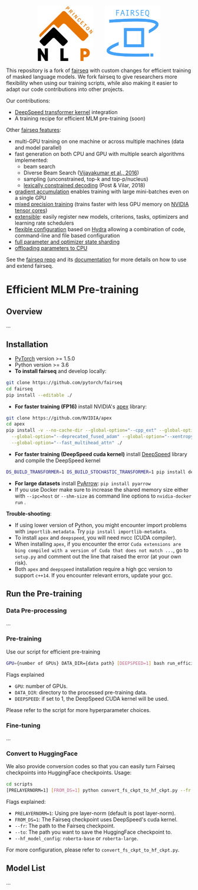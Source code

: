 <p align="center">
  <a href="https://github.com/fairseq/fairseq"><img src="docs/pnlp_logo512.png" width="150" style="padding-right: 2em"></a>
  <a href="https://princeton-nlp.github.io/"><img src="docs/fairseq_logo.png" width="150"></a>
  <br />
</p>

This repository is a fork of [fairseq](https://github.com/fairseq/fairseq) with custom changes for efficient training of masked language models. We fork fairseq to give researchers more flexibility when using our training scripts,
while also making it easier to adapt our code contributions into other projects.

Our contributions:
* [DeepSpeed transformer kernel](https://www.deepspeed.ai/tutorials/transformer_kernel/) integration
* A training recipe for efficient MLM pre-training (soon)


Other [fairseq features](https://github.com/fairseq/fairseq#features):
* multi-GPU training on one machine or across multiple machines (data and model parallel)
* fast generation on both CPU and GPU with multiple search algorithms implemented:
  + beam search
  + Diverse Beam Search ([Vijayakumar et al., 2016](https://arxiv.org/abs/1610.02424))
  + sampling (unconstrained, top-k and top-p/nucleus)
  + [lexically constrained decoding](examples/constrained_decoding/README.md) (Post & Vilar, 2018)
* [gradient accumulation](https://fairseq.readthedocs.io/en/latest/getting_started.html#large-mini-batch-training-with-delayed-updates) enables training with large mini-batches even on a single GPU
* [mixed precision training](https://fairseq.readthedocs.io/en/latest/getting_started.html#training-with-half-precision-floating-point-fp16) (trains faster with less GPU memory on [NVIDIA tensor cores](https://developer.nvidia.com/tensor-cores))
* [extensible](https://fairseq.readthedocs.io/en/latest/overview.html): easily register new models, criterions, tasks, optimizers and learning rate schedulers
* [flexible configuration](docs/hydra_integration.md) based on [Hydra](https://github.com/facebookresearch/hydra) allowing a combination of code, command-line and file based configuration
* [full parameter and optimizer state sharding](examples/fully_sharded_data_parallel/README.md)
* [offloading parameters to CPU](examples/fully_sharded_data_parallel/README.md)

See the [fairseq repo](https://github.com/fairseq/fairseq) and its [documentation](https://fairseq.readthedocs.io/) for more details on how to use and extend fairseq.

# Efficient MLM Pre-training
## Overview
...
## Installation
* [PyTorch](http://pytorch.org/) version >= 1.5.0
* Python version >= 3.6
* **To install fairseq** and develop locally:
``` bash
git clone https://github.com/pytorch/fairseq
cd fairseq
pip install --editable ./
```

* **For faster training (FP16)** install NVIDIA's [apex](https://github.com/NVIDIA/apex) library:

``` bash
git clone https://github.com/NVIDIA/apex
cd apex
pip install -v --no-cache-dir --global-option="--cpp_ext" --global-option="--cuda_ext" \
  --global-option="--deprecated_fused_adam" --global-option="--xentropy" \
  --global-option="--fast_multihead_attn" ./
```

* **For faster training (DeepSpeed cuda kernel)** install [DeepSpeed](https://www.deepspeed.ai) library and compile the DeepSpeed kernel

``` bash
DS_BUILD_TRANSFORMER=1 DS_BUILD_STOCHASTIC_TRANSFORMER=1 pip install deepspeed
```

* **For large datasets** install [PyArrow](https://arrow.apache.org/docs/python/install.html#using-pip): `pip install pyarrow`
* If you use Docker make sure to increase the shared memory size either with `--ipc=host` or `--shm-size`
 as command line options to `nvidia-docker run` .

**Trouble-shooting**: 
* If using lower version of Python, you might encounter import problems with `importlib.metadata`. Try `pip install importlib-metadata`.
* To install `apex` and `deepspeed`, you will need nvcc (CUDA compiler). 
* When installing `apex`, if you encounter the error `Cuda extensions are bing compiled with a version of Cuda that does not match ...`, go to `setup.py` and comment out the line that raised the error (at your own risk).
* Both `apex` and `deepspeed` installation require a high gcc version to support `c++14`. If you encounter relevant errors, update your gcc.

## Run the Pre-training
### Data Pre-processing
...
### Pre-training

Use our script for efficient pre-training
``` bash
GPU={number of GPUs} DATA_DIR={data path} [DEEPSPEED=1] bash run_efficient_mlm_recipe.sh
```
Flags explained
* `GPU`: number of GPUs.
* `DATA_DIR`: directory to the processed pre-training data.
* `DEEPSPEED`: if set to 1, the DeepSpeed CUDA kernel will be used.

Please refer to the script for more hyperparameter choices.

### Fine-tuning
...
### Convert to HuggingFace

We also provide conversion codes so that you can easily turn Fairseq checkpoints into HuggingFace checkpoints. Usage:

```bash
cd scripts
[PRELAYERNORM=1] [FROM_DS=1] python convert_fs_ckpt_to_hf_ckpt.py --fr {fairseq checkpoint} --to {huggingface checkpoint path} --hf_model_config {roberta-base/roberta-large} 
```

Flags explained:
* `PRELAYERNORM=1`: Using pre layer-norm (default is post layer-norm).
* `FROM_DS=1`: The Fairseq checkpoint uses DeepSpeed's cuda kernel.
* `--fr`: The path to the Fairseq checkpoint.
* `--to`: The path you want to save the HuggingFace checkpoint to.
* `--hf_model_config`: `roberta-base` or `roberta-large`.

For more configuration, please refer to `convert_fs_ckpt_to_hf_ckpt.py`.

## Model List
...

<!-- # Citation

Please cite as:

``` bibtex
@inproceedings{ott2019fairseq,
  title = {fairseq: A Fast, Extensible Toolkit for Sequence Modeling},
  author = {Myle Ott and Sergey Edunov and Alexei Baevski and Angela Fan and Sam Gross and Nathan Ng and David Grangier and Michael Auli},
  booktitle = {Proceedings of NAACL-HLT 2019: Demonstrations},
  year = {2019},
}
``` -->
